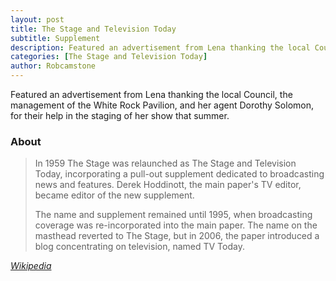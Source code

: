 ```yaml
---
layout: post
title: The Stage and Television Today
subtitle: Supplement
description: Featured an advertisement from Lena thanking the local Council, the management of the White Rock Pavilion, and her agent Dorothy Solomon, for their help in the staging of her show that summer.
categories: [The Stage and Television Today]
author: Robcamstone
---
```


Featured an advertisement from Lena thanking the local Council, the management of the White Rock Pavilion, and her agent Dorothy Solomon, for their help in the staging of her show that summer.

### About
> In 1959 The Stage was relaunched as The Stage and Television Today, incorporating a pull-out supplement dedicated to broadcasting news and features. Derek Hoddinott, the main paper's TV editor, became editor of the new supplement.
>
>The name and supplement remained until 1995, when broadcasting coverage was re-incorporated into the main paper. The name on the masthead reverted to The Stage, but in 2006, the paper introduced a blog concentrating on television, named TV Today.

<cite>[Wikipedia](https://en.wikipedia.org/wiki/The_Stage#The_Stage_and_Television_Today)</cite>

